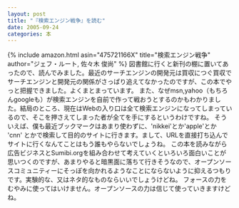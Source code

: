 ```yaml
---
layout: post
title: "『検索エンジン戦争』を読む"
date: 2005-09-24
categories: 本
---
```

 {% include amazon.html asin="475721166X" title="検索エンジン戦争" author="ジェフ・ルート, 佐々木 俊尚" %}
図書館に行くと新刊の棚に置いてあったので、読んでみました。最近のサーチエンジンの開発元は買収につぐ買収でサーチエンジンと開発元の関係がさっぱり追えてなかったのですが、この本でやっと把握できました。よくまとまっています。
また、なぜmsn,yahoo（もちろんgoogleも）が検索エンジンを自前で作って戦おうとするのかもわかりました。結局のところ、現在はWebの入り口は全て検索エンジンになってしまっているので、そこを押さえてしまった者が全てを手にするというわけですね。
そういえば、僕も最近ブックマークはあまり使わずに、'nikkei'とか'apple'とか 'cnn' とかで検索して目的のサイトに行きます。まして、URLを直接打ち込んでサイトに行くなんてことはもう誰もやらないでしょうね。
この本を読みながら広告ビジネスとSumibi.orgを組み合わせて考えていくといろいろ面白いことが思いつくのですが、あまりやると暗黒面に落ちて行きそうなので、オープンソースコミュニティーにそっぽを向かれるようなことにならないように抑えるつもりです。実験的な、又はネタ的なものならいいでしょうけどね。
フォースの力をむやみに使ってはいけません。オープンソースの力は信じて使っていきますけどね。
